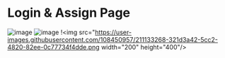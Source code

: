 # Login & Assign Page

![image](https://user-images.githubusercontent.com/108450957/211133235-f13c6b59-9c06-45e9-96e9-c3d7bf11fc7a.png)
![image](https://user-images.githubusercontent.com/108450957/211133250-f8552b8a-4b49-4abd-ac36-a76274e1c724.png)
!<img src="https://user-images.githubusercontent.com/108450957/211133268-321d3a42-5cc2-4820-82ee-0c77734f4dde.png  width="200" height="400"/>
